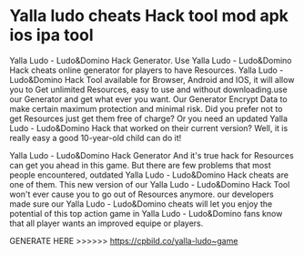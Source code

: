 # Yalla ludo cheats Hack tool mod apk ios ipa tool

Yalla Ludo - Ludo&Domino Hack Generator. Use Yalla Ludo - Ludo&Domino Hack cheats online generator for players to have Resources. Yalla Ludo - Ludo&Domino Hack Tool available for Browser, Android and IOS, it will allow you to Get unlimited Resources, easy to use and without downloading.use our Generator and get what ever you want. Our Generator Encrypt Data to make certain maximum protection and minimal risk. Did you prefer not to get Resources just get them free of charge? Or you need an updated Yalla Ludo - Ludo&Domino Hack that worked on their current version? Well, it is really easy a good 10-year-old child can do it!

Yalla Ludo - Ludo&Domino Hack Generator And it's true hack for Resources can get you ahead in this game. But there are few problems that most people encountered, outdated Yalla Ludo - Ludo&Domino Hack cheats are one of them. This new version of our Yalla Ludo - Ludo&Domino Hack Tool won't ever cause you to go out of Resources anymore. our developers made sure our Yalla Ludo - Ludo&Domino cheats will let you enjoy the potential of this top action game in Yalla Ludo - Ludo&Domino fans know that all player wants an improved equipe or players.

GENERATE HERE >>>>>> https://cpbild.co/yalla-ludo~game
